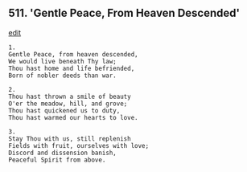 
## 511.  'Gentle Peace, From Heaven Descended'
[edit](https://docs.google.com/document/d/1oCm59WTu%2DdABkZzMRKEQ9abkpA_m2Q66/edit?mode=html)



    1.
    Gentle Peace, from heaven descended, 
    We would live beneath Thy law; 
    Thou hast home and life befriended, 
    Born of nobler deeds than war. 

    2.
    Thou hast thrown a smile of beauty 
    O'er the meadow, hill, and grove; 
    Thou hast quickened us to duty, 
    Thou hast warmed our hearts to love. 

    3.
    Stay Thou with us, still replenish 
    Fields with fruit, ourselves with love; 
    Discord and dissension banish, 
    Peaceful Spirit from above.
